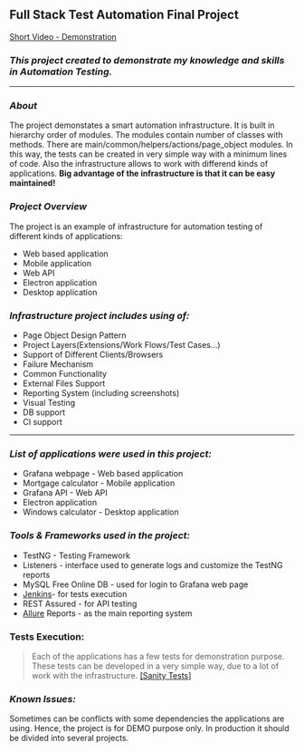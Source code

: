 ## **Full Stack Test Automation Final Project**
[Short Video - Demonstration](https://drive.google.com/file/d/1HUhmeAWtCCqhw6uNdSR35ZZSeCPnwSyG/view?usp=sharing)
### **_This project created to demonstrate my knowledge and skills in Automation Testing._**
***
### _About_
The project demonstates a smart automation infrastructure. It is built in hierarchy order of modules. The modules contain number of classes with methods.
There are main/common/helpers/actions/page_object modules.
In this way, the tests can be created in very simple way with a minimum lines of code.
Also the infrastructure allows to work with differend kinds of applications.
**Big advantage of the infrastructure is that it can be easy maintained!**

### _Project Overview_

The project is an example of infrastructure for automation testing of different kinds of applications:
* Web based application
* Mobile application
* Web API
* Electron application
* Desktop application

### **_Infrastructure project includes using of:_**
* Page Object Design Pattern
* Project Layers(Extensions/Work Flows/Test Cases...)
* Support of Different Clients/Browsers
* Failure Mechanism
* Common Functionality
* External Files Support
* Reporting System (including screenshots)
* Visual Testing
* DB support
* CI support  

***

### _List of applications were used in this project:_
* Grafana webpage - Web based application
* Mortgage calculator - Mobile application
* Grafana API - Web API
* Electron application
* Windows calculator - Desktop application

### _Tools & Frameworks used in the project:_
* TestNG - Testing Framework
* Listeners - interface used to generate logs and customize the TestNG reports
* MySQL Free Online DB - used for login to Grafana web page
* [Jenkins](https://www.jenkins.io/)- for tests execution
* REST Assured - for API testing
* [Allure]() Reports - as the main reporting system

### Tests Execution:
> Each of the applications has a few tests for demonstration purpose.
These tests can be developed in a very simple way, due to a lot of work with the infrastructure.
[[Sanity Tests]]()

### _Known Issues:_
Sometimes can be conflicts with some dependencies the applications are using.
Hence, the project is for DEMO purpose only. In production it should be divided into several projects.

